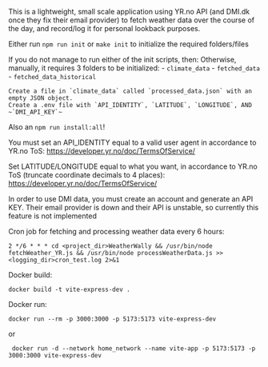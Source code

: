 This is a lightweight, small scale application using YR.no API (and DMI.dk once they fix their email provider) to fetch weather data over the course of the day, and record/log it for personal lookback purposes.

Either run `npm run init` or `make init` to initialize the required folders/files

If you do not manage to run either of the init scripts, then:
    Otherwise, manually, it requires 3 folders to be initialized: 
    - `climate_data` 
    - `fetched_data`
    - `fetched_data_historical`

    Create a file in `climate_data` called `processed_data.json` with an empty JSON object.
    Create a .env file with `API_IDENTITY`, `LATITUDE`, `LONGITUDE`, AND ~`DMI_API_KEY`~

Also an `npm run install:all`!



You must set an API_IDENTITY equal to a valid user agent in accordance to YR.no ToS: https://developer.yr.no/doc/TermsOfService/

Set LATITUDE/LONGITUDE equal to what you want, in accordance to YR.no ToS (truncate coordinate decimals to 4 places): https://developer.yr.no/doc/TermsOfService/

In order to use DMI data, you must create an account and generate an API KEY. Their email provider is down and their API is unstable, so currently this feature is not implemented


Cron job for fetching and processing weather data every 6 hours:

`2 */6 * * * cd <project_dir>WeatherWally && /usr/bin/node fetchWeather_YR.js && /usr/bin/node processWeatherData.js >> <logging_dir>cron_test.log 2>&1`


Docker build:

`docker build -t vite-express-dev .`

Docker run:

`docker run --rm -p 3000:3000 -p 5173:5173 vite-express-dev`

or 

` docker run -d --network home_network --name vite-app -p 5173:5173 -p 3000:3000 vite-express-dev`